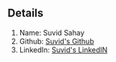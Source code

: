 ## Details

1. Name: Suvid Sahay  
2. Github: [Suvid's Github ](https://github.com/suvidsahay)   
3. LinkedIn: [Suvid's LinkedIN](https://www.linkedin.com/in/suvidsahay/)  
